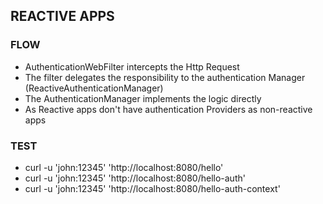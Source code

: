 ## REACTIVE APPS

### FLOW

- AuthenticationWebFilter intercepts the Http Request
- The filter delegates the responsibility to the authentication Manager (ReactiveAuthenticationManager)
- The AuthenticationManager implements the logic directly
- As Reactive apps don't have authentication Providers as non-reactive apps

### TEST
- curl -u 'john:12345' 'http://localhost:8080/hello'
- curl -u 'john:12345' 'http://localhost:8080/hello-auth'
- curl -u 'john:12345' 'http://localhost:8080/hello-auth-context'